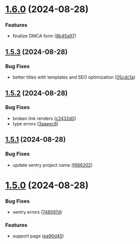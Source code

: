 # [1.6.0](https://github.com/onesoft-sudo/sudobot-dashboard/compare/v1.5.3...v1.6.0) (2024-08-28)


### Features

* finalize DMCA form ([8b45a97](https://github.com/onesoft-sudo/sudobot-dashboard/commit/8b45a97ac20605ebacdcacd07f2911e834c367b5))



## [1.5.3](https://github.com/onesoft-sudo/sudobot-dashboard/compare/v1.5.2...v1.5.3) (2024-08-28)


### Bug Fixes

* better titles with templates and SEO optimization ([05cdc1a](https://github.com/onesoft-sudo/sudobot-dashboard/commit/05cdc1aa99c77e78e8aa6b18a87dcc3d36e0b251))



## [1.5.2](https://github.com/onesoft-sudo/sudobot-dashboard/compare/v1.5.1...v1.5.2) (2024-08-28)


### Bug Fixes

* broken link renders ([c2432d0](https://github.com/onesoft-sudo/sudobot-dashboard/commit/c2432d07ca1c7d289cee8e08facf7e931f8e4e84))
* type errors ([3aaeec8](https://github.com/onesoft-sudo/sudobot-dashboard/commit/3aaeec8159e79a1377519bb1376b675673e3c4bf))



## [1.5.1](https://github.com/onesoft-sudo/sudobot-dashboard/compare/v1.5.0...v1.5.1) (2024-08-28)


### Bug Fixes

* update sentry project name ([f686202](https://github.com/onesoft-sudo/sudobot-dashboard/commit/f686202676e73ab2132c3e9418153d1964018274))



# [1.5.0](https://github.com/onesoft-sudo/sudobot-dashboard/compare/v1.4.3...v1.5.0) (2024-08-28)


### Bug Fixes

* sentry errors ([748597d](https://github.com/onesoft-sudo/sudobot-dashboard/commit/748597d28f1383e9ea8daf0f3fc482eeb9086ef7))


### Features

* support page ([ea90d45](https://github.com/onesoft-sudo/sudobot-dashboard/commit/ea90d45fd41f9f92f7d3f823d6eadc3f944516a1))




